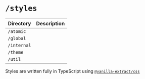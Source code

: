 # `/styles`

| Directory   | Description |
| ----------- | ----------- |
| `/atomic`   |             |
| `/global`   |             |
| `/internal` |             |
| `/theme`    |             |
| `/util`     |             |

Styles are written fully in TypeScript using
[`@vanilla-extract/css`](https://vanilla-extract.style/)
